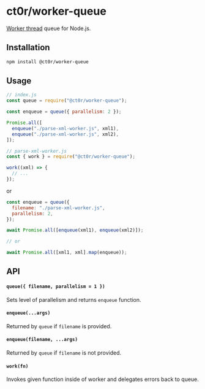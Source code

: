 # ct0r/worker-queue

[Worker thread] queue for Node.js.

## Installation

```bash
npm install @ct0r/worker-queue
```

## Usage

```js
// index.js
const queue = require("@ct0r/worker-queue");

const enqueue = queue({ parallelism: 2 });

Promise.all([
  enqueue("./parse-xml-worker.js", xml1),
  enqueue("./parse-xml-worker.js", xml2),
]);
```

```js
// parse-xml-worker.js
const { work } = require("@ct0r/worker-queue");

work((xml) => {
  // ...
});
```

or

```js
const enqueue = queue({
  filename: "./parse-xml-worker.js",
  parallelism: 2,
});

await Promise.all([enqueue(xml1), enqueue(xml2)]);

// or

await Promise.all([xml1, xml].map(enqueue));
```

## API

#### `queue({ filename, parallelism = 1 })`

Sets level of parallelism and returns `enqueue` function.

#### `enqueue(...args)`

Returned by `queue` if `filename` is provided.

#### `enqueue(filename, ...args)`

Returned by `queue` if `filename` is not provided.

#### `work(fn)`

Invokes given function inside of worker and delegates errors back to queue.

[worker thread]: https://nodejs.org/dist/latest/docs/api/worker_threads.html
